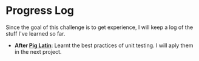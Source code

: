 # Progress Log

Since the goal of this challenge is to get experience, I will keep a log of the stuff I've learned so far.

+ **After [Pig Latin](Text/PigLatin)**: Learnt the best practices of unit testing. I will aply them in the next project.